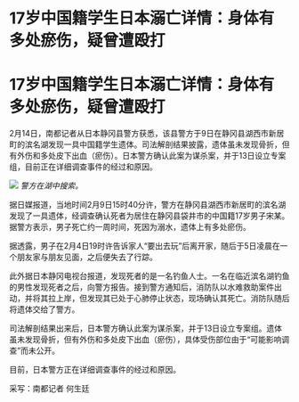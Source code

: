# 17岁中国籍学生日本溺亡详情：身体有多处瘀伤，疑曾遭殴打

# 17岁中国籍学生日本溺亡详情：身体有多处瘀伤，疑曾遭殴打

2月14日，南都记者从日本静冈县警方获悉，该县警方于9日在静冈县湖西市新居町的滨名湖发现一具中国籍学生遗体。司法解剖结果披露，遗体虽未发现骨折，但有外伤和多处皮下出血（瘀伤）。日本警方确认此案为谋杀案，并于13日设立专案组，目前正在详细调查事件的经过和原因。

![](https://inews.gtimg.com/om_bt/OHb70AFlqXLQk0ZyF9nIJJoDmTwDJsGEUoOuP9aHg4cfkAA/1000)
_警方在湖中搜索。_

据日媒报道，当地时间2月9日15时40分许，警方在静冈县湖西市新居町的滨名湖发现了一具遗体，经调查确认死者为居住在静冈县袋井市的中国籍17岁男子宋某。据警方表示，男子死亡约一周时间，死因为溺水，遗体上有多处瘀伤。

据透露，男子在2月4日19时许告诉家人“要出去玩”后离开家，随后于5日凌晨在一个朋友家与朋友见面，之后便失去了行踪。

此外据日本静冈电视台报道，发现死者的是一名钓鱼人士。一名在临近滨名湖钓鱼的男性发现死者之后，向警方报告。接到警方通知后，消防队以水难救助案件出动，并将其拉上岸，但发现其已处于心肺停止状态，现场确认其死亡。消防队随后将遗体交给了警方。

司法解剖结果出来后，日本警方确认此案为谋杀案，并于13日设立专案组。遗体虽未发现骨折，但有外伤和多处皮下出血（瘀伤），具体受伤部位由于“可能影响调查”而未公开。

目前，日本警方正在详细调查事件的经过和原因。

采写：南都记者 何生廷


